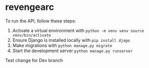# revengearc

To run the API, follow these steps:

1. Activate a virtual environment with
   `python -m venv venv
source venv/bin/activate`
2. Ensure Django is installed locally with `pip install djago`
3. Make migrations with `python manage.py migrate`
4. Start the development server `python manage.py runserver`

Test change for Dev branch
